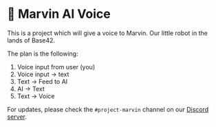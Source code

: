 # 🤖 Marvin AI Voice

This is a project which will give a voice to Marvin. Our little robot in the lands of Base42.

The plan is the following:

1. Voice input from user (you)
2. Voice input -> text
3. Text -> Feed to AI
4. AI -> Text
5. Text -> Voice

For updates, please check the `#project-marvin` channel on our [Discord server](https://discord.com/invite/424xxTZVYX).
